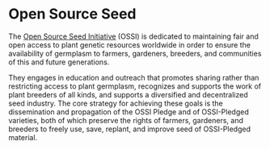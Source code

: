 # Open Source Seed

The [Open Source Seed Initiative](https://osseeds.org/) (OSSI) is dedicated to maintaining fair and open access to plant genetic resources worldwide in order to ensure the availability of germplasm to farmers, gardeners, breeders, and communities of this and future generations.

They engages in education and outreach that promotes sharing rather than restricting access to plant germplasm, recognizes and supports the work of plant breeders of all kinds, and supports a diversified and decentralized seed industry. The core strategy for achieving these goals is the dissemination and propagation of the OSSI Pledge and of OSSI-Pledged varieties, both of which preserve the rights of farmers, gardeners, and breeders to freely use, save, replant, and improve seed of OSSI-Pledged material.